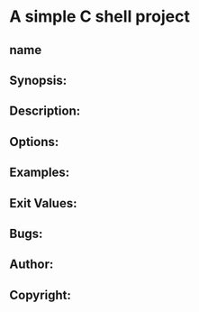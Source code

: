 # A simple C shell project
## name

## Synopsis:

## Description:

## Options:

## Examples:

## Exit Values:

## Bugs:

## Author:

## Copyright:

